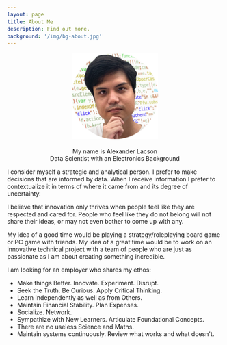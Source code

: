 ```yaml
---
layout: page
title: About Me
description: Find out more.
background: '/img/bg-about.jpg'
---
```


<head>
<style>
    img {
    width: 40%;
    align: middle;
}
</style>
</head>

<center><img src="/img\circle-cropped.png"></center>
<center>
<br>
My name is Alexander Lacson<br>
Data Scientist with an Electronics Background
</center>

I consider myself a strategic and analytical person. I prefer to make decisions that are informed by data. When I receive information I prefer to contextualize it in terms of where it came from and its degree of uncertainty.

I believe that innovation only thrives when people feel like they are respected and cared for. People who feel like they do not belong will not share their ideas, or may not even bother to come up with any. 

My idea of a good time would be playing a strategy/roleplaying board game or PC game with friends.
My idea of a great time would be to work on an innovative technical project with a team of people who are just as passionate as I am about creating something incredible.

I am looking for an employer who shares my ethos:

* Make things Better. Innovate. Experiment. Disrupt. 
* Seek the Truth. Be Curious. Apply Critical Thinking.
* Learn Independently as well as from Others. 
* Maintain Financial Stability. Plan Expenses.
* Socialize. Network.
* Sympathize with New Learners. Articulate Foundational Concepts. 
* There are no useless Science and Maths. 
* Maintain systems continuously. Review what works and what doesn't.